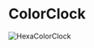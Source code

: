 # ColorClock

![HexaColorClock](https://github.com/AnaBoar/HexaColorClock/blob/master/img/HexaColorClock.png?raw=true)
